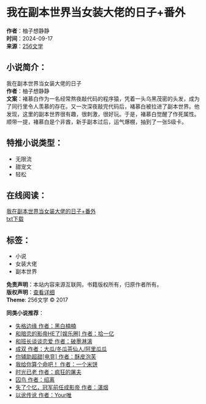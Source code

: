 # 我在副本世界当女装大佬的日子+番外

**作者**：柚子想静静  
**时间**：2024-09-17  
**来源**：[256文学](https://www.256wx.org)  

## 小说简介：

我在副本世界当女装大佬的日子  
**作者**：柚子想静静  
**文案**：褚慕白作为一名经常熬夜敲代码的程序猿，凭着一头乌黑茂密的头发，成为了同行里令人羡慕的存在。又一次深夜敲完代码后，褚慕白被拉进了副本世界。他发现，这里的副本世界很有趣，很刺激，很好玩。于是，褚慕白觉醒了作死属性。顺带一提，褚慕白是个非酋，新手副本过后，运气爆棚，抽到了一张S级卡。

## 特推小说类型：
- 无限流
- 甜宠文
- 轻松

## 在线阅读：
[我在副本世界当女装大佬的日子+番外](https://www.256wx.org/read/137327/1.html)  
[txt下载](https://www.256wx.org/txt/137327.html)

## 标签：
- 小说
- 女装大佬
- 副本世界

**免责声明**：本站内容来源互联网，书籍版权所有，归原作者所有。  
**版权声明**：[查看详细](https://www.256wx.org/tuijian/banquan.html)  
**Theme**: 256文学 © 2017  

**同类小说推荐**：
- [失格边缘 作者：黑白楠楠](https://www.256wx.org/read/144516/1.html)
- [和暗恋的影帝HE了[娱乐圈] 作者：拾一亿](https://www.256wx.org/read/86020/1.html)
- [和班长谈谈恋爱 作者：破墨淋漓](https://www.256wx.org/read/31849/1.html)
- [成双 作者：大瓜/冬瓜茶仙人/阿里瓜瓜](https://www.256wx.org/read/132688/1.html)
- [你辅助超甜[电竞] 作者：酥皮泡芙](https://www.256wx.org/read/67928/1.html)
- [我给你算个命吧！ 作者：一个米饼](https://www.256wx.org/read/22095/1.html)
- [时光已老 作者：疯狂的屠夫](https://www.256wx.org/read/108872/1.html)
- [囚鸟 作者：绍离](https://www.256wx.org/read/11125/1.html)
- [失了个忆，冠军前任成影帝 作者：湛烟](https://www.256wx.org/read/101765/1.html)
- [以讹传讹 作者：Your唯](https://www.256wx.org/read/54421/1.html)